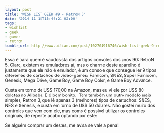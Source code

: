 ```yaml
---
layout: post
title: 'WISH LIST GEEK #9 - RetroN 5'
date: '2014-11-15T13:44:21-02:00'
tags:
- wishlist
- geek
- games
- retron
tumblr_url: http://www.uilian.com/post/102704916746/wish-list-geek-9-retron-5
---
```

Essa é para quem é saudosista dos antigos consoles dos anos 90: RetroN 5.
Claro, existem os emuladores aí, mas o charme deste aparelho é justamente que ele não é emulador, é um console que consegue ler 9 tipos diferentes de cartuchos de video-games: Famicom, SNES, Super Famicom, Genesis, Mega Drive, Game Boy, Game Boy Color, e Game Boy Advance.

Custa em torno de US$ 170,00 na Amazon, mas eu vi ele por US$ 80 doletas no Alibaba. E é bem bonito. 
Tem também um outro modelo mais simples, Retron 3, que lê apenas 3 (melhores) tipos de cartuchos: SNES, NES e Genesis, e custa em torno de US$ 50 dólares. Não gostei muito dos controles que vem com ele, mas como é possível utilizar os controles originais, de repente acabo optando por este:


Se alguém comprar um destes, me avisa se vale a pena!

